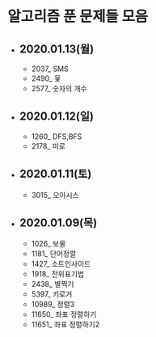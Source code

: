 # 알고리즘 푼 문제들 모음
- ## 2020.01.13(월)
  - 2037_ SMS
  - 2490_ 윷
  - 2577_ 숫자의 개수
  
- ## 2020.01.12(일)
  - 1260_ DFS,BFS
  - 2178_ 미로
  
- ## 2020.01.11(토)
  - 3015_ 오아시스  
  
- ## 2020.01.09(목)
  - 1026_ 보물
  - 1181_ 단어정렬
  - 1427_ 소트인사이드
  - 1918_ 전위표기법
  - 2438_ 별찍기
  - 5397_ 키로거
  - 10989_ 정렬3
  - 11650_ 좌표 정렬하기
  - 11651_ 좌표 정렬하기2
